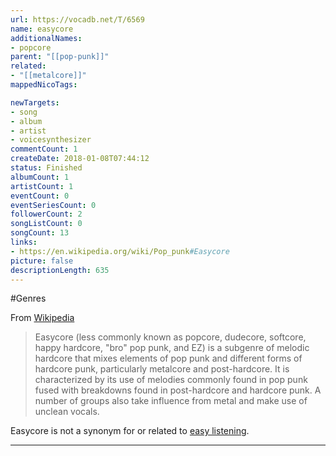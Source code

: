 ```yaml
---
url: https://vocadb.net/T/6569
name: easycore
additionalNames: 
- popcore
parent: "[[pop-punk]]"
related:
- "[[metalcore]]"
mappedNicoTags:

newTargets:
- song
- album
- artist
- voicesynthesizer
commentCount: 1
createDate: 2018-01-08T07:44:12
status: Finished
albumCount: 1
artistCount: 1
eventCount: 0
eventSeriesCount: 0
followerCount: 2
songListCount: 0
songCount: 13
links: 
- https://en.wikipedia.org/wiki/Pop_punk#Easycore
picture: false
descriptionLength: 635
---
```


#Genres

From [Wikipedia](https://en.wikipedia.org/wiki/Pop_punk#Easycore) 
>Easycore (less commonly known as popcore, dudecore, softcore, happy hardcore, "bro" pop punk, and EZ) is a subgenre of melodic hardcore that mixes elements of pop punk and different forms of hardcore punk, particularly metalcore and post-hardcore. It is characterized by its use of melodies commonly found in pop punk fused with breakdowns found in post-hardcore and hardcore punk. A number of groups also take influence from metal and make use of unclean vocals.

Easycore is not a synonym for or related to [easy listening](https://vocadb.net/T/117/easy-listening).

---

